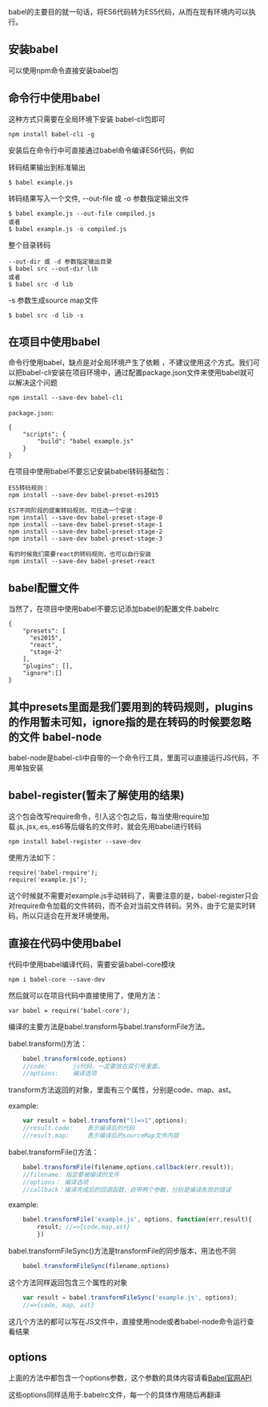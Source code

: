 babel的主要目的就一句话，将ES6代码转为ES5代码，从而在现有环境内可以执行。

安装babel
-
可以使用npm命令直接安装babel包

命令行中使用babel
-
这种方式只需要在全局环境下安装 babel-cli包即可

    npm install babel-cli -g
安装后在命令行中可直接通过babel命令编译ES6代码，例如

转码结果输出到标准输出

    $ babel example.js

转码结果写入一个文件, --out-file 或 -o 参数指定输出文件

    $ babel example.js --out-file compiled.js
    或者
    $ babel example.js -o compiled.js

整个目录转码

    --out-dir 或 -d 参数指定输出目录
    $ babel src --out-dir lib
    或者
    $ babel src -d lib

-s 参数生成source map文件

    $ babel src -d lib -s
在项目中使用babel
-
命令行使用babel，缺点是对全局环境产生了依赖 ，不建议使用这个方式。我们可以把babel-cli安装在项目环境中，通过配置package.json文件来使用babel就可以解决这个问题

    npm install --save-dev babel-cli
`package.json`:

    {
        "scripts": {
            "build": "babel example.js"
        }
    }
在项目中使用babel不要忘记安装babel转码基础包：
    
    ES5转码规则：
    npm install --save-dev babel-preset-es2015

    ES7不同阶段的提案转码规则，可任选一个安装：
    npm install --save-dev babel-preset-stage-0
    npm install --save-dev babel-preset-stage-1
    npm install --save-dev babel-preset-stage-2
    npm install --save-dev babel-preset-stage-3

    有的时候我们需要react的转码规则，也可以自行安装
    npm install --save-dev babel-preset-react
babel配置文件
-
当然了，在项目中使用babel不要忘记添加babel的配置文件.babelrc

    {
        "presets": [
          "es2015",
          "react",
          "stage-2"
        ],
        "plugins": [],
        "ignore":[]
    }
其中presets里面是我们要用到的转码规则，plugins的作用暂未可知，ignore指的是在转码的时候要忽略的文件
babel-node
-
babel-node是babel-cli中自带的一个命令行工具，里面可以直接运行JS代码，不用单独安装

babel-register(暂未了解使用的结果)
-
这个包会改写require命令，引入这个包之后，每当使用require加载.js,.jsx,.es,.es6等后缀名的文件时，就会先用babel进行转码

    npm install babel-register --save-dev
使用方法如下：

    require('babel-require');
    require('example.js');
这个时候就不需要对example.js手动转码了，需要注意的是，babel-register只会对require命令加载的文件转码，而不会对当前文件转码。另外，由于它是实时转码，所以只适合在开发环境使用。

直接在代码中使用babel
-
代码中使用babel编译代码，需要安装babel-core模块

    npm i babel-core --save-dev
然后就可以在项目代码中直接使用了，使用方法：

    var babel = require('babel-core');
编译的主要方法是babel.transform与babel.transformFile方法。

babel.transform()方法：
```js
    babel.transform(code,options)
    //code:       js代码，一定要放在双引号里面，
    //options:    编译选项
```
transform方法返回的对象，里面有三个属性，分别是code、map、ast。

example:
```js
    var result = babel.transform("()=>1",options);
    //result.code:    表示编译后的代码
    //result.map:     表示编译后的sourceMap文件内容
```
    
babel.transformFile()方法：

```js
    babel.transformFile(filename,options,callback(err,result));
    //filename: 指定要被编译的文件
    //options： 编译选项
    //callback：编译完成后的回调函数，自带两个参数，分别是编译失败的错误
```
example:

```js
    babel.transformFile('example.js', options, function(err,result){
        result; //=>{code,map,ast}
        })
```
babel.transformFileSync()方法是transformFile的同步版本，用法也不同
```js
    babel.transformFileSync(filename,options)
```
这个方法同样返回包含三个属性的对象
```js
    var result = babel.transformFileSync('example.js', options);
    //=>{code, map, ast}
```
这几个方法的都可以写在JS文件中，直接使用node或者babel-node命令运行查看结果

options
-
上面的方法中都包含一个options参数，这个参数的具体内容请看[Babel官网API](http://babeljs.io/docs/core-packages/#options)

这些options同样适用于.babelrc文件，每一个的具体作用随后再翻译


























